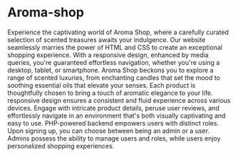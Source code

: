 # Aroma-shop
Experience the captivating world of Aroma Shop, where a carefully curated selection of scented treasures awaits your indulgence. Our website seamlessly marries the power of HTML and CSS to create an exceptional shopping experience. With a responsive design, enhanced by media queries, you're guaranteed effortless navigation, whether you're using a desktop, tablet, or smartphone.
Aroma Shop beckons you to explore a range of scented luxuries, from enchanting candles that set the mood to soothing essential oils that elevate your senses. Each product is thoughtfully chosen to bring a touch of aromatic elegance to your life.
responsive design ensures a consistent and fluid experience across various devices. Engage with intricate product details, peruse user reviews, and effortlessly navigate in an environment that's both visually captivating and easy to use.
PHP-powered backend empowers users with distinct roles. Upon signing up, you can choose between being an admin or a user. Admins possess the ability to manage users and roles, while users enjoy personalized shopping experiences.
